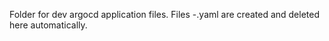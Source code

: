 Folder for dev argocd application files.
Files <repo>-<branch>.yaml are created and deleted here automatically.

